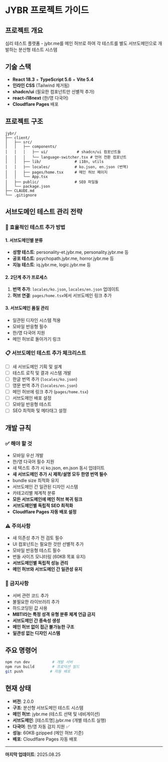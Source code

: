 # JYBR 프로젝트 가이드

## 프로젝트 개요
심리 테스트 플랫폼 - jybr.me를 메인 허브로 하여 각 테스트를 별도 서브도메인으로 개발하는 분산형 테스트 시스템

## 기술 스택
- **React 18.3** + **TypeScript 5.6** + **Vite 5.4**
- **인라인 CSS** (Tailwind 제거됨)
- **shadcn/ui** (필요한 컴포넌트만 선별적 추가)
- **react-i18next** (한/영 다국어)
- **Cloudflare Pages** 배포

## 프로젝트 구조
```
jybr/
├── client/
│   ├── src/
│   │   ├── components/
│   │   │   ├── ui/             # shadcn/ui 컴포넌트들
│   │   │   └── language-switcher.tsx # 언어 전환 컴포넌트
│   │   ├── lib/               # i18n, utils
│   │   ├── locales/           # ko.json, en.json (번역)
│   │   ├── pages/home.tsx     # 메인 허브 페이지
│   │   └── App.tsx
│   ├── public/                # SEO 파일들
│   └── package.json
├── CLAUDE.md
└── .gitignore
```

## 서브도메인 테스트 관리 전략

### 🎯 효율적인 테스트 추가 방법

#### 1. **서브도메인별 분류**
- **성향 테스트**: personality-et.jybr.me, personality.jybr.me 등
- **공포 테스트**: psychopath.jybr.me, horror.jybr.me 등  
- **지능 테스트**: iq.jybr.me, logic.jybr.me 등

#### 2. **2단계 추가 프로세스**
1. **번역 추가**: `locales/ko.json`, `locales/en.json` 업데이트
2. **허브 연결**: `pages/home.tsx`에서 서브도메인 링크 추가

#### 3. **서브도메인 품질 관리**
- 일관된 디자인 시스템 적용
- 모바일 반응형 필수
- 한/영 다국어 지원
- 메인 허브로 돌아가기 링크

### 📋 서브도메인 테스트 추가 체크리스트
- [ ] 새 서브도메인 기획 및 설계
- [ ] 테스트 로직 및 결과 시스템 개발
- [ ] 한글 번역 추가 (`locales/ko.json`)
- [ ] 영문 번역 추가 (`locales/en.json`)
- [ ] 메인 허브에 링크 추가 (`pages/home.tsx`)
- [ ] 서브도메인 배포 설정
- [ ] 모바일 반응형 테스트
- [ ] SEO 최적화 및 메타태그 설정

## 개발 규칙

### ✅ 해야 할 것
- 모바일 우선 개발
- 한/영 다국어 필수 지원
- 새 텍스트 추가 시 ko.json, en.json 동시 업데이트
- **새 서브도메인 추가 시 제목/설명 모두 한영 번역 필수**
- bundle size 최적화 유지
- 서브도메인 간 일관된 디자인 시스템
- 카테고리별 체계적 분류
- **모든 서브도메인에 메인 허브 복귀 링크**
- **서브도메인별 독립적 SEO 최적화**
- **Cloudflare Pages 자동 배포 설정**

### ⚠️ 주의사항
- 새 의존성 추가 전 검토 필수
- UI 컴포넌트는 필요한 것만 선별적 추가
- 모바일 반응형 테스트 필수
- 번들 사이즈 모니터링 (60KB 목표 유지)
- **서브도메인별 독립적 성능 관리**
- **메인 허브와 서브도메인 간 일관성 유지**

### 🚨 금지사항
- 서버 관련 코드 추가
- 불필요한 라이브러리 추가
- 하드코딩된 값 사용
- **MBTI라는 특정 성격 유형 분류 체계 언급 금지**
- **서브도메인 간 종속성 생성**
- **메인 허브 없이 접근 불가능한 구조**
- **일관성 없는 디자인 시스템**

## 주요 명령어
```bash
npm run dev          # 개발 서버
npm run build        # 프로덕션 빌드
git push            # 자동 배포
```

## 현재 상태
- **버전**: 2.0.0
- **구조**: 분산형 서브도메인 테스트 시스템
- **메인 허브**: jybr.me (테스트 선택 및 네비게이션)
- **서브도메인**: [테스트명].jybr.me (개별 테스트 실행)
- **다국어**: 한/영 자동 감지 지원 ✅
- **성능**: 60KB gzipped (메인 허브 기준)
- **배포**: Cloudflare Pages 자동 배포

---
**마지막 업데이트**: 2025.08.25
